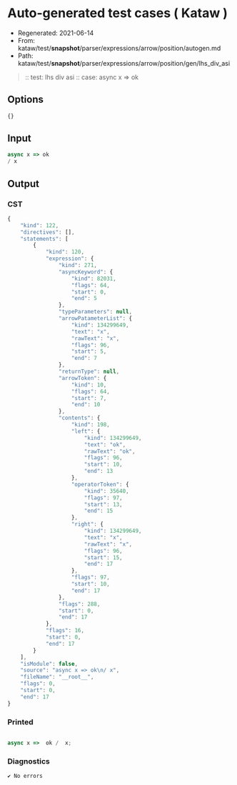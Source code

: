 # Auto-generated test cases ( Kataw )
- Regenerated: 2021-06-14
- From: kataw/test/__snapshot__/parser/expressions/arrow/position/autogen.md
- Path: kataw/test/__snapshot__/parser/expressions/arrow/position/gen/lhs_div_asi
> :: test: lhs div asi
> :: case: async x => ok
## Options

`````js
{}
`````
## Input

`````js
async x => ok
/ x
`````
## Output

### CST

```javascript
{
    "kind": 122,
    "directives": [],
    "statements": [
        {
            "kind": 120,
            "expression": {
                "kind": 271,
                "asyncKeyword": {
                    "kind": 82031,
                    "flags": 64,
                    "start": 0,
                    "end": 5
                },
                "typeParameters": null,
                "arrowPatameterList": {
                    "kind": 134299649,
                    "text": "x",
                    "rawText": "x",
                    "flags": 96,
                    "start": 5,
                    "end": 7
                },
                "returnType": null,
                "arrowToken": {
                    "kind": 10,
                    "flags": 64,
                    "start": 7,
                    "end": 10
                },
                "contents": {
                    "kind": 198,
                    "left": {
                        "kind": 134299649,
                        "text": "ok",
                        "rawText": "ok",
                        "flags": 96,
                        "start": 10,
                        "end": 13
                    },
                    "operatorToken": {
                        "kind": 35640,
                        "flags": 97,
                        "start": 13,
                        "end": 15
                    },
                    "right": {
                        "kind": 134299649,
                        "text": "x",
                        "rawText": "x",
                        "flags": 96,
                        "start": 15,
                        "end": 17
                    },
                    "flags": 97,
                    "start": 10,
                    "end": 17
                },
                "flags": 288,
                "start": 0,
                "end": 17
            },
            "flags": 16,
            "start": 0,
            "end": 17
        }
    ],
    "isModule": false,
    "source": "async x => ok\n/ x",
    "fileName": "__root__",
    "flags": 0,
    "start": 0,
    "end": 17
}
```

### Printed

```javascript

async x =>  ok /  x;
```

### Diagnostics

```javascript
✔ No errors
```

